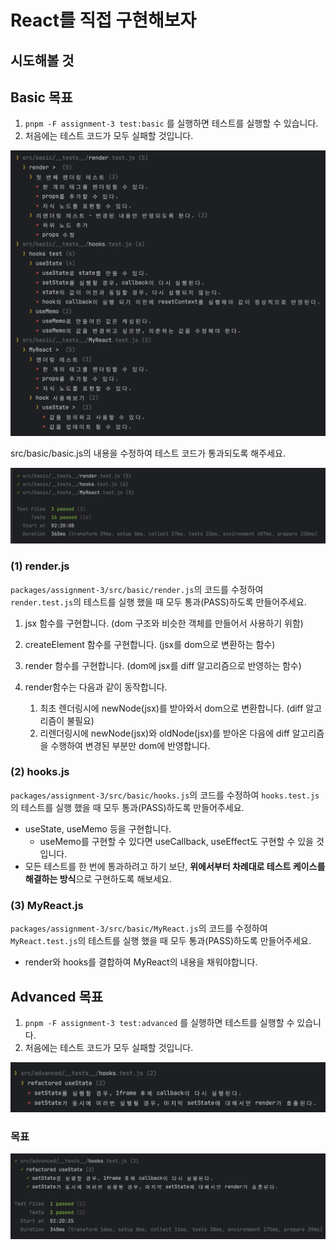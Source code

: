 # React를 직접 구현해보자

## 시도해볼 것

## Basic 목표

1. `pnpm -F assignment-3 test:basic` 를 실행하면 테스트를 실행할 수 있습니다.
2. 처음에는 테스트 코드가 모두 실패할 것입니다.

<img src="./img/week3-basic1.png"/>

src/basic/basic.js의 내용을 수정하여 테스트 코드가 통과되도록 해주세요.

<img src="./img/week3-basic2.png"/>

### (1) render.js

`packages/assignment-3/src/basic/render.js`의 코드를 수정하여 `render.test.js`의 테스트를 실행 했을 때 모두 통과(PASS)하도록 만들어주세요.

1. jsx 함수를 구현합니다. (dom 구조와 비슷한 객체를 만들어서 사용하기 위함)

1. createElement 함수를 구현합니다. (jsx를 dom으로 변환하는 함수)
1. render 함수를 구현합니다. (dom에 jsx를 diff 알고리즘으로 반영하는 함수)
1. render함수는 다음과 같이 동작합니다.
   1. 최초 렌더링시에 newNode(jsx)를 받아와서 dom으로 변환합니다. (diff 알고리즘이 불필요)
   2. 리렌더링시에 newNode(jsx)와 oldNode(jsx)를 받아온 다음에 diff 알고리즘을 수행하여 변경된 부분만 dom에 반영합니다.

### (2) hooks.js

`packages/assignment-3/src/basic/hooks.js`의 코드를 수정하여 `hooks.test.js`의 테스트를 실행 했을 때 모두 통과(PASS)하도록 만들어주세요.

- useState, useMemo 등을 구현합니다.
  - useMemo를 구현할 수 있다면 useCallback, useEffect도 구현할 수 있을 것입니다.
- 모든 테스트를 한 번에 통과하려고 하기 보단, **위에서부터 차례대로 테스트 케이스를 해결하는 방식**으로 구현하도록 해보세요.

### (3) MyReact.js

`packages/assignment-3/src/basic/MyReact.js`의 코드를 수정하여 `MyReact.test.js`의 테스트를 실행 했을 때 모두 통과(PASS)하도록 만들어주세요.

- render와 hooks를 결합하여 MyReact의 내용을 채워야합니다.

## Advanced 목표

1. `pnpm -F assignment-3 test:advanced` 를 실행하면 테스트를 실행할 수 있습니다.
2. 처음에는 테스트 코드가 모두 실패할 것입니다.

<img src="./img/week3-advanced1.png"/>

### 목표

<img src="./img/week3-advanced2.png"/>
